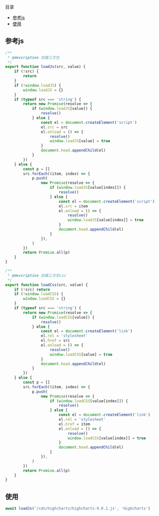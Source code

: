 <!-- START doctoc generated TOC please keep comment here to allow auto update -->
<!-- DON'T EDIT THIS SECTION, INSTEAD RE-RUN doctoc TO UPDATE -->
<div class="help-menu pos-f">目录</div>

- [参考js](#%E5%8F%82%E8%80%83js)
- [使用](#%E4%BD%BF%E7%94%A8)

<!-- END doctoc generated TOC please keep comment here to allow auto update -->

## 参考js
```javascript
/**
 * @description 加载三方包
 */
export function loadJs(src, value) {
	if (!src) {
		return
	}
	if (!window.loadJS) {
		window.loadJS = {}
	}
	if (typeof src === 'string') {
		return new Promise(resolve => {
			if (window.loadJS[value]) {
				resolve()
			} else {
				const el = document.createElement('script')
				el.src = src
				el.onload = () => {
					resolve()
					window.loadJS[value] = true
				}
				document.head.appendChild(el)
			}
		})
	} else {
		const p = []
		src.forEach((item, index) => {
			p.push(
				new Promise(resolve => {
					if (window.loadJS[value[index]]) {
						resolve()
					} else {
						const el = document.createElement('script')
						el.src = item
						el.onload = () => {
							resolve()
							window.loadJS[value[index]] = true
						}
						document.head.appendChild(el)
					}
				}),
			)
		})
		return Promise.all(p)
	}
}

/**
 * @description 加载三方包css
 */
export function loadCss(src, value) {
	if (!src) return
	if (!window.loadCSS) {
		window.loadCSS = {}
	}
	if (typeof src === 'string') {
		return new Promise(resolve => {
			if (window.loadCSS[value]) {
				resolve()
			} else {
				const el = document.createElement('link')
				el.rel = 'stylesheet'
				el.href = src
				el.onload = () => {
					resolve()
					window.loadCSS[value] = true
				}
				document.head.appendChild(el)
			}
		})
	} else {
		const p = []
		src.forEach((item, index) => {
			p.push(
				new Promise(resolve => {
					if (window.loadCSS[value[index]]) {
						resolve()
					} else {
						const el = document.createElement('link')
						el.rel = 'stylesheet'
						el.href = item
						el.onload = () => {
							resolve()
							window.loadCSS[value[index]] = true
						}
						document.head.appendChild(el)
					}
				}),
			)
		})
		return Promise.all(p)
	}
}
```

## 使用
```javascript
await loadJs('/cdn/highcharts/highcharts-9.0.1.js', 'Highcharts')
```
